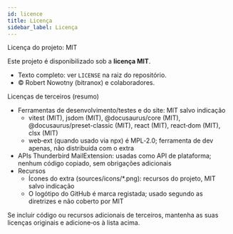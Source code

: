 ```yaml
---
id: licence
title: Licença
sidebar_label: Licença
---
```


Licença do projeto: MIT

Este projeto é disponibilizado sob a **licença MIT**.

- Texto completo: ver `LICENSE` na raiz do repositório.
- © Robert Nowotny (bitranox) e colaboradores.

Licenças de terceiros (resumo)

- Ferramentas de desenvolvimento/testes e do site: MIT salvo indicação
  - vitest (MIT), jsdom (MIT), @docusaurus/core (MIT), @docusaurus/preset-classic (MIT), react (MIT), react‑dom (MIT), clsx (MIT)
  - web‑ext (quando usado via npx) é MPL‑2.0; ferramenta de dev apenas, não distribuída com o extra
- APIs Thunderbird MailExtension: usadas como API de plataforma; nenhum código copiado, sem obrigações adicionais
- Recursos
  - Ícones do extra (sources/icons/\*.png): recursos do projeto, MIT salvo indicação
  - O logótipo do GitHub é marca registada; usado segundo as diretrizes e não coberto por MIT

Se incluir código ou recursos adicionais de terceiros, mantenha as suas licenças originais e adicione‑os à lista acima.
